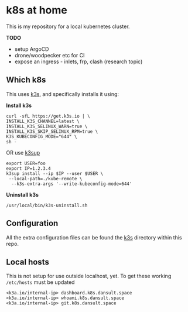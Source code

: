 # k8s at home

This is my repository for a local kubernetes cluster.

**TODO**

- setup ArgoCD
- drone/woodpecker etc for CI
- expose an ingress - inlets, frp, clash (research topic)

## Which k8s

This uses [k3s](/k3s), and specifically installs it using:

**Install k3s**
```shell
curl -sfL https://get.k3s.io | \
INSTALL_K3S_CHANNEL=latest \
INSTALL_K3S_SELINUX_WARN=true \
INSTALL_K3S_SKIP_SELINUX_RPM=true \
K3S_KUBECONFIG_MODE="644" \
sh -
```

OR use [k3sup](https://github.com/alexellis/k3sup)

```shell
export USER=foo
export IP=1.2.3.4
k3sup install --ip $IP --user $USER \
 --local-path=./kube-remote \
  --k3s-extra-args '--write-kubeconfig-mode=644'
```

**Uninstall k3s**
```shell
/usr/local/bin/k3s-uninstall.sh
```

## Configuration

All the extra configuration files can be found the [k3s](/k3s) directory within this repo.

## Local hosts

This is not setup for use outside localhost, yet. To get these working `/etc/hosts` must be updated

```shell
<k3a.io/internal-ip> dashboard.k8s.dansult.space 
<k3a.io/internal-ip> whoami.k8s.dansult.space
<k3a.io/internal-ip> git.k8s.dansult.space
```
